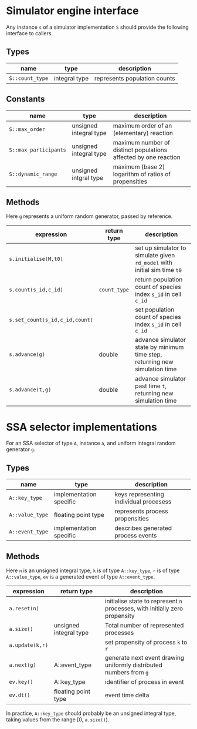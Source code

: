# Simulator engine interface

Any instance `s` of a simulator implementation `S` should provide the following interface to callers.

## Types

 name | type | description 
------|------|-------------
 `S::count_type` | integral type | represents population counts

## Constants

 name | type | description
------|------|-------------
`S::max_order` | unsigned integral type | maximum order of an (elementary) reaction
`S::max_participants` | unsigned integral type | maximum number of distinct populations affected by one reaction
`S::dynamic_range` | unsigned intgral type | maximum (base 2) logarithm of ratios of propensities

## Methods

Here `g` represents a uniform random generator, passed by reference.

expression | return type | description
-----------|-------------|------------
`s.initialise(M,t0)` | | set up simulator to simulate given `rd_model` with initial sim time `t0`
`s.count(s_id,c_id)` | `count_type` | return population count of species index `s_id` in cell `c_id`
`s.set_count(s_id,c_id,count)` | | set population count of species index `s_id` in cell `c_id`
`s.advance(g)` | double | advance simulator state by minimum time step, returning new simulation time
`s.advance(t,g)` | double | advance simulator past time `t`, returning new simulation time


# SSA selector implementations

For an SSA selector of type `A`, instance `a`, and uniform integral random generator `g`.

## Types

name | type | description
-----|------|------------
`A::key_type` | implementation specific | keys representing individual procesess
`A::value_type` | floating point type | represents process propensities
`A::event_type` | implementation specific | describes generated process events


## Methods

Here `n` is an unsigned integral type, `k` is of type `A::key_type`, `r` is of type
`A::value_type`, `ev` is a generated event of type `A::event_type`.

expression | return type | description
-----------|-------------|------------
`a.reset(n)` | | initialise state to represent `n` processes, with initially zero propensity
`a.size()`   | unsigned integral type | Total number of represented processes
`a.update(k,r)` | | set propensity of process `k` to `r`
`a.next(g)` | A::event_type | generate next event drawing uniformly distributed numbers from `g`
`ev.key()`  | A::key_type | identifier of process in event
`ev.dt()`   | floating point type | event time delta

In practice, `A::key_type` should probably be an unsigned integral type, taking
values from the range [0, `a.size()`).

